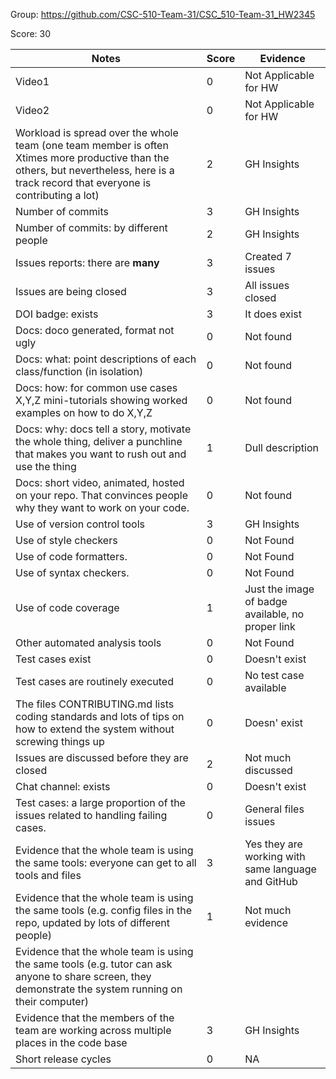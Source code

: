 Group: https://github.com/CSC-510-Team-31/CSC_510-Team-31_HW2345

Score: 30

|Notes|Score|Evidence|
|-----|---------|---------|
|Video1| 0 | Not Applicable for HW | 
|Video2| 0 | Not Applicable for HW | 
|Workload is spread over the whole team (one team member is often Xtimes more productive than the others, but nevertheless, here is a track record that everyone is contributing a lot)| 2 | GH Insights |
|Number of commits| 3 | GH Insights |
|Number of commits: by different people| 2 | GH Insights |
|Issues reports: there are **many**| 3 | Created 7 issues |
|Issues are being closed| 3 | All issues closed |
|DOI badge: exists| 3 | It does exist |
|Docs: doco generated, format not ugly | 0 | Not found |
|Docs: what: point descriptions of each class/function (in isolation) | 0 | Not found |
|Docs: how: for common use cases X,Y,Z mini-tutorials showing worked examples on how to do X,Y,Z| 0 | Not found |
|Docs: why: docs tell a story, motivate the whole thing, deliver a punchline that makes you want to rush out and use the thing| 1 | Dull description |
|Docs: short video, animated, hosted on your repo. That convinces people why they want to work on your code.| 0 | Not found |
|Use of version control tools| 3 | GH Insights |
|Use of style checkers | 0 | Not Found |
|Use of code formatters. | 0 | Not Found |
|Use of syntax checkers. | 0 | Not Found |
|Use of code coverage | 1 | Just the image of badge available, no proper link |
|Other automated analysis tools| 0 | Not Found |
|Test cases exist| 0 | Doesn't exist |
|Test cases are routinely executed| 0 | No test case available |
|The files CONTRIBUTING.md lists coding standards and lots of tips on how to extend the system without screwing things up| 0 | Doesn' exist |
|Issues are discussed before they are closed| 2 | Not much discussed |
|Chat channel: exists| 0 | Doesn't exist |
|Test cases: a large proportion of the issues related to handling failing cases.| 0 | General files issues |
|Evidence that the whole team is using the same tools: everyone can get to all tools and files| 3 | Yes they are working with same language and GitHub |
|Evidence that the whole team is using the same tools (e.g. config files in the repo, updated by lots of different people)| 1 | Not much evidence |
|Evidence that the whole team is using the same tools (e.g. tutor can ask anyone to share screen, they demonstrate the system running on their computer)|  | 
|Evidence that the members of the team are working across multiple places in the code base| 3 | GH Insights |
|Short release cycles | 0 | NA |
